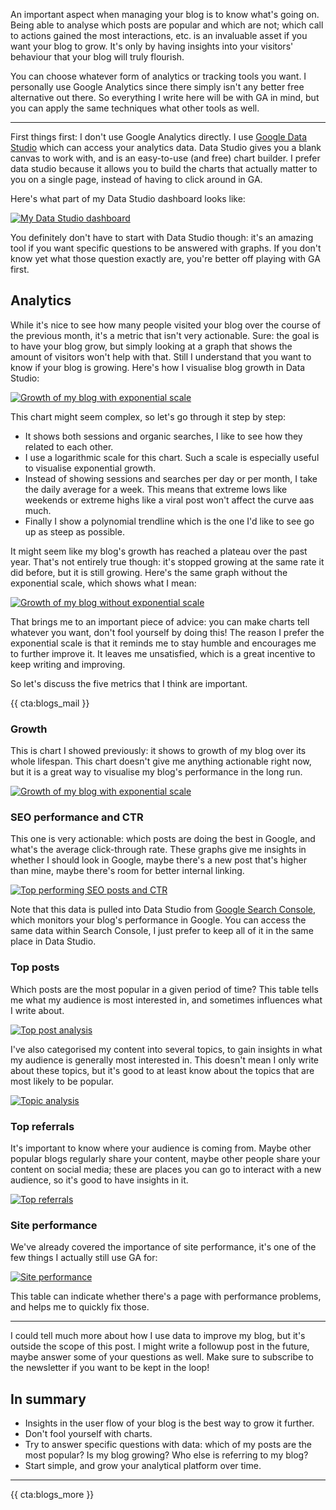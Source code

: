 An important aspect when managing your blog is to know what's going on. Being able to analyse which posts are popular and which are not; which call to actions gained the most interactions, etc. is an invaluable asset if you want your blog to grow. It's only by having insights into your visitors' behaviour that your blog will truly flourish.

You can choose whatever form of analytics or tracking tools you want. I personally use Google Analytics since there simply isn't any better free alternative out there. So everything I write here will be with GA in mind, but you can apply the same techniques what other tools as well.

---

First things first: I don't use Google Analytics directly. I use [Google Data Studio](*https://datastudio.google.com/u/0/) which can access your analytics data. Data Studio gives you a blank canvas to work with, and is an easy-to-use (and free) chart builder. I prefer data studio because it allows you to build the charts that actually matter to you on a single page, instead of having to click around in GA. 

Here's what part of my Data Studio dashboard looks like:

[![My Data Studio dashboard](/resources/img/blogs-for-devs/08-01.png)](*/resources/img/blogs-for-devs/08-01.png) 

You definitely don't have to start with Data Studio though: it's an amazing tool if you want specific questions to be answered with graphs. If you don't know yet what those question exactly are, you're better off playing with GA first.

## Analytics

While it's nice to see how many people visited your blog over the course of the previous month, it's a metric that isn't very actionable. Sure: the goal is to have your blog grow, but simply looking at a graph that shows the amount of visitors won't help with that. Still I understand that you want to know if your blog is growing. Here's how I visualise blog growth in Data Studio: 

[![Growth of my blog with exponential scale](/resources/img/blogs-for-devs/08-02.png)](*/resources/img/blogs-for-devs/08-02.png) 

This chart might seem complex, so let's go through it step by step:

- It shows both sessions and organic searches, I like to see how they related to each other.
- I use a logarithmic scale for this chart. Such a scale is especially useful to visualise exponential growth.
- Instead of showing sessions and searches per day or per month, I take the daily average for a week. This means that extreme lows like weekends or extreme highs like a viral post won't affect the curve aas much.
- Finally I show a polynomial trendline which is the one I'd like to see go up as steep as possible.

It might seem like my blog's growth has reached a plateau over the past year. That's not entirely true though: it's stopped growing at the same rate it did before, but it is still growing. Here's the same graph without the exponential scale, which shows what I mean: 

[![Growth of my blog without exponential scale](/resources/img/blogs-for-devs/08-03.png)](*/resources/img/blogs-for-devs/08-03.png) 

That brings me to an important piece of advice: you can make charts tell whatever you want, don't fool yourself by doing this! The reason I prefer the exponential scale is that it reminds me to stay humble and encourages me to further improve it. It leaves me unsatisfied, which is a great incentive to keep writing and improving.

So let's discuss the five metrics that I think are important.

{{ cta:blogs_mail }}

### Growth

This is chart I showed previously: it shows to growth of my blog over its whole lifespan. This chart doesn't give me anything actionable right now, but it is a great way to visualise my blog's performance in the long run.

[![Growth of my blog with exponential scale](/resources/img/blogs-for-devs/08-02.png)](*/resources/img/blogs-for-devs/08-02.png) 

### SEO performance and CTR

This one is very actionable: which posts are doing the best in Google, and what's the average click-through rate. These graphs give me insights in whether I should look in Google, maybe there's a new post that's higher than mine, maybe there's room for better internal linking.

[![Top performing SEO posts and CTR](/resources/img/blogs-for-devs/08-04.png)](*/resources/img/blogs-for-devs/08-04.png) 

Note that this data is pulled into Data Studio from [Google Search Console](*https://search.google.com/search-console/about), which monitors your blog's performance in Google. You can access the same data within Search Console, I just prefer to keep all of it in the same place in Data Studio.

### Top posts

Which posts are the most popular in a given period of time? This table tells me what my audience is most interested in, and sometimes influences what I write about.

[![Top post analysis](/resources/img/blogs-for-devs/08-05.png)](*/resources/img/blogs-for-devs/08-05.png)

I've also categorised my content into several topics, to gain insights in what my audience is generally most interested in. This doesn't mean I only write about these topics, but it's good to at least know about the topics that are most likely to be popular.

[![Topic analysis](/resources/img/blogs-for-devs/08-07.png)](*/resources/img/blogs-for-devs/08-07.png)

### Top referrals

It's important to know where your audience is coming from. Maybe other popular blogs regularly share your content, maybe other people share your content on social media; these are places you can go to interact with a new audience, so it's good to have insights in it.

[![Top referrals](/resources/img/blogs-for-devs/08-06.png)](*/resources/img/blogs-for-devs/08-06.png)

### Site performance

We've already covered the importance of site performance, it's one of the few things I actually still use GA for:

[![Site performance](/resources/img/blogs-for-devs/08-08.png)](*/resources/img/blogs-for-devs/08-08.png)

This table can indicate whether there's a page with performance problems, and helps me to quickly fix those.

---

I could tell much more about how I use data to improve my blog, but it's outside the scope of this post. I might write a followup post in the future, maybe answer some of your questions as well. Make sure to subscribe to the newsletter if you want to be kept in the loop!

<div class="sidenote">
<h2>In summary</h2>

- Insights in the user flow of your blog is the best way to grow it further.
- Don't fool yourself with charts.
- Try to answer specific questions with data: which of my posts are the most popular? Is my blog growing? Who else is referring to my blog?
- Start simple, and grow your analytical platform over time.
</div>

---

{{ cta:blogs_more }}
